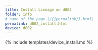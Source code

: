 ```yaml
---
title: Install Lineage on d802
folder: info
# name of the page (/{{permalink}}.html)
permalink: d802_install.html
device: d802
---
```

{% include templates/device_install.md %}
